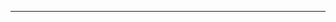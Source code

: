 <!--
CO_OP_TRANSLATOR_METADATA:
{
  "original_hash": "685f55cb07de19b52a30ce6e8b6d889e",
  "translation_date": "2025-08-28T21:00:55+00:00",
  "source_file": "03-CoreGenerativeAITechniques/README.md",
  "language_code": "mr"
}
-->


---

